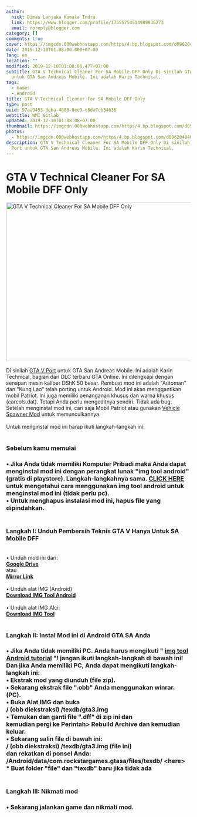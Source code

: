 ```yaml
---
author:
  nick: Dimas Lanjaka Kumala Indra
  link: https://www.blogger.com/profile/17555754514989936273
  email: noreply@blogger.com
category: []
comments: true
cover: https://imgcdn.000webhostapp.com/https/4.bp.blogspot.com/d096204840542a4f5d5c1541acfef1b1.jpeg
date: 2019-12-10T01:08:00.000+07:00
lang: en
location: ""
modified: 2019-12-10T01:08:08.477+07:00
subtitle: GTA V Technical Cleaner For SA Mobile DFF Only Di sinilah GTA V Port
  untuk GTA San Andreas Mobile. Ini adalah Karin Technical,
tags:
  - Games
  - Android
title: GTA V Technical Cleaner For SA Mobile DFF Only
type: post
uuid: 97aa9453-deba-4888-8ee9-c8da7cb34636
webtitle: WMI Gitlab
updated: 2019-12-10T01:08:08+07:00
thumbnail: https://imgcdn.000webhostapp.com/https/4.bp.blogspot.com/d096204840542a4f5d5c1541acfef1b1.jpeg
photos:
  - https://imgcdn.000webhostapp.com/https/4.bp.blogspot.com/d096204840542a4f5d5c1541acfef1b1.jpeg
description: GTA V Technical Cleaner For SA Mobile DFF Only Di sinilah GTA V
  Port untuk GTA San Andreas Mobile. Ini adalah Karin Technical,
---
```


<div id="A-G-C" date="20 Nov 2019 18:07:06"><!--original--><div id="agcontent"><div class="post"><div class="post-header"><div class="post-head"><h1 class="notranslate" for="title"> GTA V Technical Cleaner For SA Mobile DFF Only </h1></div></div><article><div class="post-body entry-content" id="post-body-120049285516003024"><div id="adsense-target"><div class="separator"> <span><img alt="GTA V Technical Cleaner For SA Mobile DFF Only" height="432" src="https://imgcdn.000webhostapp.com/https/4.bp.blogspot.com/d096204840542a4f5d5c1541acfef1b1.jpeg" title="Pembersih Teknis Gta V Hanya Untuk Sa Mobile Dff - Modifikasi Gta Android" width="640"></span> </div> <span><br></span> <span class="notranslate"> <span>Di sinilah <a href="https://web-manajemen.blogspot.com/p/search.html?q=GTA%20V%20Mods" class="notranslate" target="_blank" rel="follow">GTA V Port</a> untuk GTA San Andreas Mobile.</span></span> <span class="notranslate"> <span>Ini adalah Karin Technical, bagian dari DLC terbaru GTA Online.</span></span> <span class="notranslate"> <span>Ini dilengkapi dengan senapan mesin kaliber DShK 50 besar.</span></span> <span class="notranslate"> <span>Pembuat mod ini adalah "Automan" dan "Kung Lao" telah porting untuk Android.</span></span> <span class="notranslate"> <span>Mod ini akan menggantikan mobil Patriot.</span></span> <span class="notranslate"> <span>Ini juga memiliki penanganan khusus dan warna khusus (carcols.dat).</span></span> <span class="notranslate"> <span>Tetapi Anda perlu mengeditnya sendiri.</span></span> <span class="notranslate"> <span>Tidak ada bug.</span></span> <span class="notranslate"> <span>Setelah menginstal mod ini, cari saja Mobil Patriot atau gunakan <a href="https://web-manajemen.blogspot.com/p/search.html?q=vehicle%20spawner%20for%20gta%20sa%20android%20must" class="notranslate" target="_blank" rel="follow">Vehicle Spawner Mod</a> untuk memunculkannya.</span></span> <br> <span><br></span> <span class="notranslate"> <span>Untuk menginstal mod ini harap ikuti langkah-langkah ini:</span></span> <br> <span><br></span> <h3> <span class="notranslate"> <b><span>Sebelum kamu memulai</span></b></span> </h3><h3><div> <span class="notranslate"> <span>• Jika Anda tidak memiliki Komputer Pribadi maka Anda dapat menginstal mod ini dengan perangkat lunak "img tool android" (gratis di playstore).</span></span> <span class="notranslate"> <span>Langkah-langkahnya sama.</span></span> <span class="notranslate"> <span><b><a href="https://web-manajemen.blogspot.com/p/search.html?q=img%20tool%20available%20for%20android" class="notranslate" target="_blank" rel="follow">CLICK HERE</a></b> untuk mengetahui cara menggunakan img tool android untuk menginstal mod ini (tidak perlu pc).</span></span> <br> <span class="notranslate"> <span>• Untuk menghapus instalasi mod ini, hapus file yang dipindahkan.</span></span> <br> <span><br></span> </div></h3><h3> <span class="notranslate"> <span><b><span>Langkah I: Unduh</span></b> <span>Pembersih Teknis GTA V Hanya Untuk SA Mobile DFF</span></span></span> </h3><div> <span><span><br></span></span> <span class="notranslate"> <span><span>• Unduh mod ini dari:</span></span></span> <br> <span><b><a href="https://www.webmanajemen.com/page/safelink.html?url=aHR0cDovL2FkZi5seS8xbXVXdTM=" class="notranslate">Google Drive</a></b></span> <br> <span class="notranslate"> <span>atau</span></span> <br> <span><b><a href="https://www.webmanajemen.com/page/safelink.html?url=aHR0cHM6Ly9kcml2ZS5nb29nbGUuY29tL2ZpbGUvZC8wQjZfSHRnMzZzNk8zYm14c1YwMVhRV05XUldjL3ZpZXc/dXNwPXNoYXJpbmc=" class="notranslate">Mirror Link</a></b></span> <br> <span><span><br></span></span> <span class="notranslate"> <span><span>• Unduh alat IMG (Android)</span></span></span> <br> <span><b><a href="https://www.webmanajemen.com/page/safelink.html?url=aHR0cDovL2FkZi5seS8xZ2hVUU0=" rel="nofollow" target="_blank" class="notranslate">Download IMG Tool Android</a></b></span> <br> <span><span><br></span></span> <span class="notranslate"> <span><span>• Unduh alat IMG Alci:</span></span></span> <br> <span><a href="https://www.webmanajemen.com/page/safelink.html?url=aHR0cDovL2FkZi5seS8xUU5wVzQ=" target="_blank" class="notranslate"><b>Download IMG Tool</b></a></span> <br> <span><br></span> <h3> <span class="notranslate"> <b><span>Langkah II: Instal Mod ini di Android GTA SA Anda</span></b></span> </h3><h3><div> <span class="notranslate"> <span>• Jika Anda tidak memiliki PC.</span></span> <span class="notranslate"> <span>Anda harus mengikuti " <b><a href="https://web-manajemen.blogspot.com/p/search.html?q=img%20tool%20available%20for%20android" target="_blank" class="notranslate" rel="follow">img tool Android tutorial</a> "!</b></span></span> <span class="notranslate"> <span><b>jangan ikuti langkah-langkah di bawah ini!</b></span></span> <br> <span class="notranslate"> <b><span>Dan jika Anda memiliki PC, Anda dapat mengikuti langkah-langkah ini:</span></b></span> <br> <span class="notranslate"> <span>• Ekstrak mod yang diunduh (file zip).</span></span> <br> <span class="notranslate"> <span>• Sekarang ekstrak file ".obb" Anda menggunakan winrar.</span></span> <span class="notranslate"> <span>(PC).</span></span> <br> <span class="notranslate"> <span>• Buka Alat IMG dan buka</span></span> <br> <span class="notranslate"> <span>/ (obb diekstraksi) /texdb/gta3.img</span></span> <br> <span class="notranslate"> <span>• Temukan dan ganti file ".dff" di zip ini dan</span></span> <br> <span class="notranslate"> <span>kemudian pergi ke Perintah&gt; Rebuild Archive dan kemudian keluar.</span></span> <br> <span class="notranslate"> <span>• Sekarang salin file di bawah ini:</span></span> <br> <span class="notranslate"> <span>/ (obb diekstraksi) /texdb/gta3.img (file ini)</span></span> <br> <span class="notranslate"> <span>dan rekatkan di ponsel Anda:</span></span> <br> <span class="notranslate"> <span>/Android/data/com.rockstargames.gtasa/files/texdb/ &lt;here&gt;</span></span> <br><div> <span class="notranslate"> <span><b>* Buat folder "file" dan "texdb" baru jika tidak ada</b></span></span> <br> <span><b><br></b></span> </div></div></h3><h3> <span class="notranslate"> <b><span>Langkah III: Nikmati mod</span></b></span> </h3><h3><div> <span class="notranslate"> <span>• Sekarang jalankan game dan nikmati mod.</span></span> </div></h3></div></div></div></article></div></div></div>  <script src="https://codepen.io/dimaslanjaka/pen/aQRrbR.js"></script>
